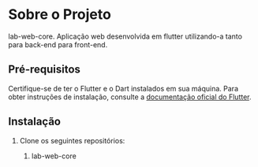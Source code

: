 # Sobre o Projeto

lab-web-core. Aplicação web desenvolvida em flutter utilizando-a tanto para back-end para front-end.

## Pré-requisitos

Certifique-se de ter o Flutter e o Dart instalados em sua máquina. Para obter instruções de instalação, consulte a [documentação oficial do Flutter](https://flutter.dev/docs/get-started/install).

## Instalação

1. Clone os seguintes repositórios:
    
    1. lab-web-core
